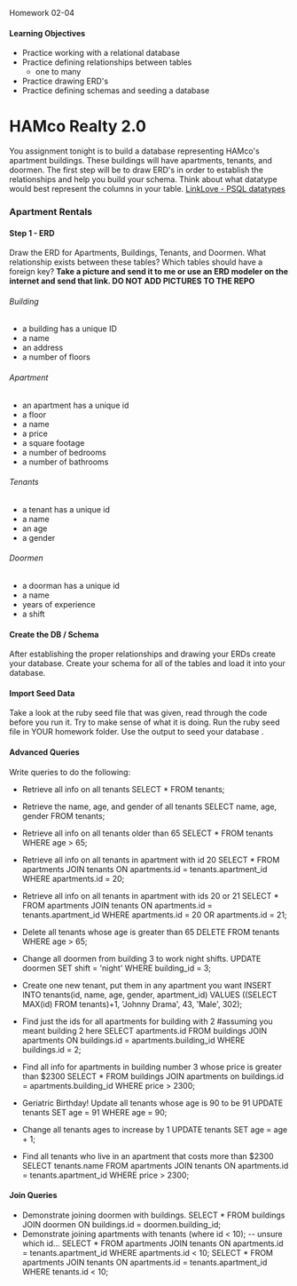Homework 02-04

#### Learning Objectives
- Practice working with a relational database
- Practice defining relationships between tables
  - one to many
- Practice drawing ERD's
- Practice defining schemas and seeding a database

# HAMco Realty 2.0
You assignment tonight is to build a database representing HAMco's apartment buildings. These buildings will have apartments, tenants, and doormen. The first step will be to draw ERD's in order to establish the relationships and help you build your schema. Think about what datatype would best represent the columns in your table. [LinkLove - PSQL datatypes](http://www.postgresql.org/docs/9.3/static/datatype.html)

### Apartment Rentals

#### Step 1 - ERD

Draw the ERD for Apartments, Buildings, Tenants, and Doormen. What relationship exists between these tables? Which tables should have a foreign key?
__Take a picture and send it to me or use an ERD modeler on the internet and send that link. DO NOT ADD PICTURES TO THE REPO__

###### Building
- a building has a unique ID
- a name
- an address
- a number of floors

###### Apartment
- an apartment has a unique id
- a floor
- a name
- a price
- a square footage
- a number of bedrooms
- a number of bathrooms

###### Tenants
- a tenant has a unique id
- a name
- an age
- a gender

###### Doormen
- a doorman has a unique id
- a name
- years of experience
- a shift

#### Create the DB / Schema
After establishing the proper relationships and drawing your ERDs create your database. Create your schema for all of the tables and load it into your database.

#### Import Seed Data
Take a look at the ruby seed file that was given, read through the code before you run it. Try to make sense of what it is doing. Run the ruby seed file in YOUR homework folder. Use the output to seed your database  .

#### Advanced Queries
Write queries to do the following:
* Retrieve all info on all tenants
SELECT * FROM tenants;

* Retrieve the name, age, and gender of all tenants
SELECT name, age, gender FROM tenants;


* Retrieve all info on all tenants older than 65
SELECT * FROM tenants WHERE age > 65;

* Retrieve all info on all tenants in apartment with id 20
SELECT * FROM apartments JOIN tenants ON apartments.id = tenants.apartment_id WHERE apartments.id = 20;

* Retrieve all info on all tenants in apartment with ids 20 or 21
SELECT * FROM apartments JOIN tenants ON apartments.id = tenants.apartment_id WHERE apartments.id = 20 OR apartments.id = 21;

* Delete all tenants whose age is greater than 65
DELETE FROM tenants WHERE age > 65;

* Change all doormen from building 3 to work night shifts.
UPDATE doormen SET shift = 'night' WHERE building_id = 3;

* Create one new tenant, put them in any apartment you want
INSERT INTO tenants(id, name, age, gender, apartment_id) VALUES ((SELECT MAX(id) FROM tenants)+1, 'Johnny Drama', 43, 'Male', 302);

* Find just the ids for all apartments for building with 2   #assuming you meant building 2 here
SELECT apartments.id FROM buildings JOIN apartments ON buildings.id = apartments.building_id WHERE buildings.id = 2;

* Find all info for apartments in building number 3 whose price is greater than $2300
SELECT * FROM buildings JOIN apartments on buildings.id = apartments.building_id WHERE price > 2300;

* Geriatric Birthday! Update all tenants whose age is 90 to be 91
UPDATE tenants SET age = 91 WHERE age = 90;

* Change all tenants ages to increase by 1
UPDATE tenants SET age = age + 1;

* Find all tenants who live in an apartment that costs more than $2300
SELECT tenants.name FROM apartments JOIN tenants ON apartments.id = tenants.apartment_id WHERE price > 2300;

#### Join Queries
* Demonstrate joining doormen with buildings.
SELECT * FROM buildings JOIN doormen ON buildings.id = doormen.building_id;
* Demonstrate joining apartments with tenants (where id < 10); -- unsure which id...
SELECT * FROM apartments JOIN tenants ON apartments.id = tenants.apartment_id WHERE apartments.id < 10;
SELECT * FROM apartments JOIN tenants ON apartments.id = tenants.apartment_id WHERE tenants.id < 10;
